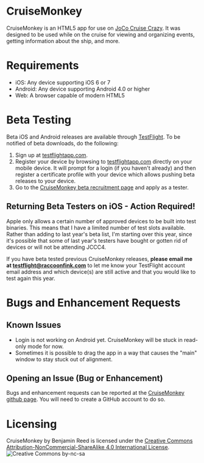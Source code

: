 CruiseMonkey
============

CruiseMonkey is an HTML5 app for use on [JoCo Cruise Crazy](http://jococruisecrazy.com/).  It was designed to be used while on the cruise for viewing and organizing events, getting information about the ship, and more.

Requirements
============

* iOS: Any device supporting iOS 6 or 7
* Android: Any device supporting Android 4.0 or higher
* Web: A browser capable of modern HTML5

Beta Testing
============

Beta iOS and Android releases are available through [TestFlight](http://testflightapp.com).  To be notified of beta downloads, do the following:

1. Sign up at [testflightapp.com](http://testflightapp.com).
2. Register your device by browsing to [testflightapp.com](http://testflightapp.com) directly on your mobile device.  It will prompt for a login (if you haven't already) and then register a certificate profile with your device which allows pushing beta releases to your device.
3. Go to the [CruiseMonkey beta recruitment page](http://tflig.ht/ytVfRp) and apply as a tester.

Returning Beta Testers on iOS - Action Required!
------------------------------------------------

Apple only allows a certain number of approved devices to be built into test binaries.  This means that I have a limited number of test slots available.  Rather than adding to last year's beta list, I'm starting over this year, since it's possible that some of last year's testers have bought or gotten rid of devices or will not be attending JCCC4.

If you have beta tested previous CruiseMonkey releases, **please email me at [testflight@raccoonfink.com](mailto:testflight@raccoonfink.com)** to let me know your TestFlight account email address and which device(s) are still active and that you would like to test again this year.

Bugs and Enhancement Requests
=============================

Known Issues
------------

* Login is not working on Android yet.  CruiseMonkey will be stuck in read-only mode for now.
* Sometimes it is possible to drag the app in a way that causes the "main" window to stay stuck out of alignment.

Opening an Issue (Bug or Enhancement)
-------------------------------------

Bugs and enhancement requests can be reported at the [CruiseMonkey github page](https://github.com/RangerRick/CruiseMonkey/issues).  You will need to create a GitHub account to do so.

Licensing
=========

CruiseMonkey by Benjamin Reed is licensed under the [Creative Commons Attribution-NonCommercial-ShareAlike 4.0 International License](http://creativecommons.org/licenses/by-nc-sa/4.0/).
![](http://i.creativecommons.org/l/by-nc-sa/4.0/88x31.png "Creative Commons by-nc-sa")
